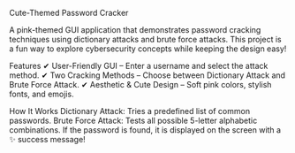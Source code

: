 Cute-Themed Password Cracker 

A pink-themed GUI application that demonstrates password cracking techniques using dictionary attacks and brute force attacks. This project is a fun way to explore cybersecurity concepts while keeping the design easy!

Features
✔ User-Friendly GUI – Enter a username and select the attack method.
✔ Two Cracking Methods – Choose between Dictionary Attack and Brute Force Attack.
✔ Aesthetic & Cute Design – Soft pink colors, stylish fonts, and emojis.

How It Works
Dictionary Attack: Tries a predefined list of common passwords.
Brute Force Attack: Tests all possible 5-letter alphabetic combinations.
If the password is found, it is displayed on the screen with a ✨ success message!

